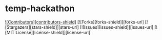 # temp-hackathon
[![Contributors][contributors-shield]](https://github.com/othneildrew/Best-README-Template/graphs/contributors)
[![Forks][forks-shield]][forks-url]
[![Stargazers][stars-shield]][stars-url]
[![Issues][issues-shield]][issues-url]
[![MIT License][license-shield]][license-url]
